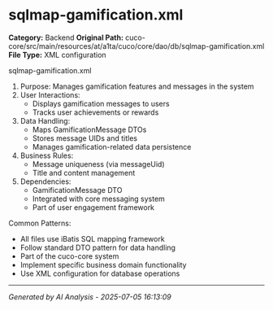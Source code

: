 # sqlmap-gamification.xml

**Category:** Backend
**Original Path:** cuco-core/src/main/resources/at/a1ta/cuco/core/dao/db/sqlmap-gamification.xml
**File Type:** XML configuration

sqlmap-gamification.xml
1. Purpose: Manages gamification features and messages in the system
2. User Interactions:
   - Displays gamification messages to users
   - Tracks user achievements or rewards
3. Data Handling:
   - Maps GamificationMessage DTOs
   - Stores message UIDs and titles
   - Manages gamification-related data persistence
4. Business Rules:
   - Message uniqueness (via messageUid)
   - Title and content management
5. Dependencies:
   - GamificationMessage DTO
   - Integrated with core messaging system
   - Part of user engagement framework

Common Patterns:
- All files use iBatis SQL mapping framework
- Follow standard DTO pattern for data handling
- Part of the cuco-core system
- Implement specific business domain functionality
- Use XML configuration for database operations

---
*Generated by AI Analysis - 2025-07-05 16:13:09*
